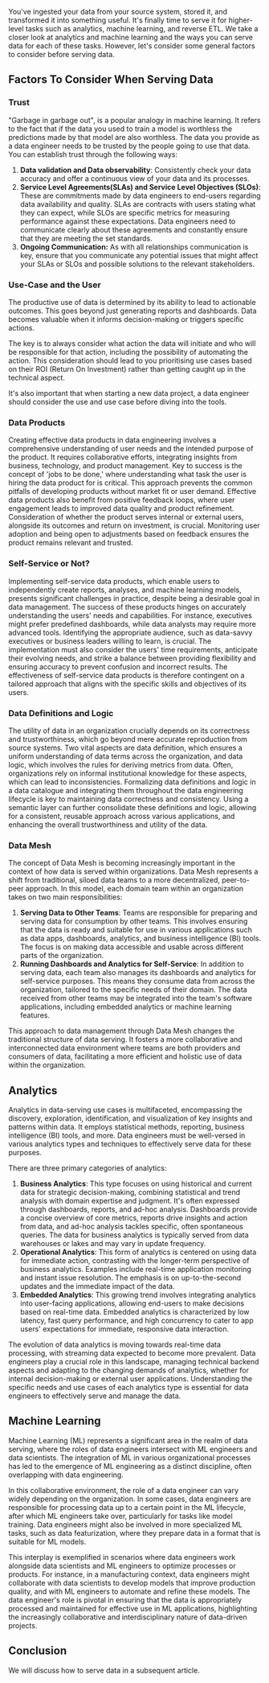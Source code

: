 You've ingested your data from your source system, stored it, and transformed it into something useful. It's finally time to serve it for higher-level tasks such as analytics, machine learning, and reverse ETL. We take a closer look at analytics and machine learning and the ways you can serve data for each of these tasks. However, let's consider some general factors to consider before serving data.

## Factors To Consider When Serving Data

### Trust

"Garbage in garbage out", is a popular analogy in machine learning. It refers to the fact that if the data you used to train a model is worthless the predictions made by that model are also worthless. The data you provide as a data engineer needs to be trusted by the people going to use that data. You can establish trust through the following ways:

1. **Data validation and Data observability**: Consistently check your data accuracy and offer a continuous view of your data and its processes.
2. **Service Level Agreements(SLAs) and Service Level Objectives (SLOs)**: These are commitments made by data engineers to end-users regarding data availability and quality. SLAs are contracts with users stating what they can expect, while SLOs are specific metrics for measuring performance against these expectations. Data engineers need to communicate clearly about these agreements and constantly ensure that they are meeting the set standards.
3. **Ongoing Communication:** As with all relationships communication is key, ensure that you communicate any potential issues that might affect your SLAs or SLOs and possible solutions to the relevant stakeholders.

### Use-Case and the User

The productive use of data is determined by its ability to lead to actionable outcomes. This goes beyond just generating reports and dashboards. Data becomes valuable when it informs decision-making or triggers specific actions.

The key is to always consider what action the data will initiate and who will be responsible for that action, including the possibility of automating the action. This consideration should lead to you prioritising use cases based on their ROI (Return On Investment) rather than getting caught up in the technical aspect.

It's also important that when starting a new data project, a data engineer should consider the use and use case before diving into the tools.

### Data Products

Creating effective data products in data engineering involves a comprehensive understanding of user needs and the intended purpose of the product. It requires collaborative efforts, integrating insights from business, technology, and product management. Key to success is the concept of 'jobs to be done,' where understanding what task the user is hiring the data product for is critical. This approach prevents the common pitfalls of developing products without market fit or user demand. Effective data products also benefit from positive feedback loops, where user engagement leads to improved data quality and product refinement. Consideration of whether the product serves internal or external users, alongside its outcomes and return on investment, is crucial. Monitoring user adoption and being open to adjustments based on feedback ensures the product remains relevant and trusted.

### Self-Service or Not?

Implementing self-service data products, which enable users to independently create reports, analyses, and machine learning models, presents significant challenges in practice, despite being a desirable goal in data management. The success of these products hinges on accurately understanding the users' needs and capabilities. For instance, executives might prefer predefined dashboards, while data analysts may require more advanced tools. Identifying the appropriate audience, such as data-savvy executives or business leaders willing to learn, is crucial. The implementation must also consider the users' time requirements, anticipate their evolving needs, and strike a balance between providing flexibility and ensuring accuracy to prevent confusion and incorrect results. The effectiveness of self-service data products is therefore contingent on a tailored approach that aligns with the specific skills and objectives of its users.

### Data Definitions and Logic

The utility of data in an organization crucially depends on its correctness and trustworthiness, which go beyond mere accurate reproduction from source systems. Two vital aspects are data definition, which ensures a uniform understanding of data terms across the organization, and data logic, which involves the rules for deriving metrics from data. Often, organizations rely on informal institutional knowledge for these aspects, which can lead to inconsistencies. Formalizing data definitions and logic in a data catalogue and integrating them throughout the data engineering lifecycle is key to maintaining data correctness and consistency. Using a semantic layer can further consolidate these definitions and logic, allowing for a consistent, reusable approach across various applications, and enhancing the overall trustworthiness and utility of the data.

### Data Mesh

The concept of Data Mesh is becoming increasingly important in the context of how data is served within organizations. Data Mesh represents a shift from traditional, siloed data teams to a more decentralized, peer-to-peer approach. In this model, each domain team within an organization takes on two main responsibilities:

1. **Serving Data to Other Teams**: Teams are responsible for preparing and serving data for consumption by other teams. This involves ensuring that the data is ready and suitable for use in various applications such as data apps, dashboards, analytics, and business intelligence (BI) tools. The focus is on making data accessible and usable across different parts of the organization.
2. **Running Dashboards and Analytics for Self-Service**: In addition to serving data, each team also manages its dashboards and analytics for self-service purposes. This means they consume data from across the organization, tailored to the specific needs of their domain. The data received from other teams may be integrated into the team's software applications, including embedded analytics or machine learning features.

This approach to data management through Data Mesh changes the traditional structure of data serving. It fosters a more collaborative and interconnected data environment where teams are both providers and consumers of data, facilitating a more efficient and holistic use of data within the organization.

## Analytics

Analytics in data-serving use cases is multifaceted, encompassing the discovery, exploration, identification, and visualization of key insights and patterns within data. It employs statistical methods, reporting, business intelligence (BI) tools, and more. Data engineers must be well-versed in various analytics types and techniques to effectively serve data for these purposes.

There are three primary categories of analytics:

1. **Business Analytics**: This type focuses on using historical and current data for strategic decision-making, combining statistical and trend analysis with domain expertise and judgment. It's often expressed through dashboards, reports, and ad-hoc analysis. Dashboards provide a concise overview of core metrics, reports drive insights and action from data, and ad-hoc analysis tackles specific, often spontaneous queries. The data for business analytics is typically served from data warehouses or lakes and may vary in update frequency.
2. **Operational Analytics**: This form of analytics is centered on using data for immediate action, contrasting with the longer-term perspective of business analytics. Examples include real-time application monitoring and instant issue resolution. The emphasis is on up-to-the-second updates and the immediate impact of the data.
3. **Embedded Analytics**: This growing trend involves integrating analytics into user-facing applications, allowing end-users to make decisions based on real-time data. Embedded analytics is characterized by low latency, fast query performance, and high concurrency to cater to app users' expectations for immediate, responsive data interaction.

The evolution of data analytics is moving towards real-time data processing, with streaming data expected to become more prevalent. Data engineers play a crucial role in this landscape, managing technical backend aspects and adapting to the changing demands of analytics, whether for internal decision-making or external user applications. Understanding the specific needs and use cases of each analytics type is essential for data engineers to effectively serve and manage the data.

## Machine Learning

Machine Learning (ML) represents a significant area in the realm of data serving, where the roles of data engineers intersect with ML engineers and data scientists. The integration of ML in various organizational processes has led to the emergence of ML engineering as a distinct discipline, often overlapping with data engineering.

In this collaborative environment, the role of a data engineer can vary widely depending on the organization. In some cases, data engineers are responsible for processing data up to a certain point in the ML lifecycle, after which ML engineers take over, particularly for tasks like model training. Data engineers might also be involved in more specialized ML tasks, such as data featurization, where they prepare data in a format that is suitable for ML models.

This interplay is exemplified in scenarios where data engineers work alongside data scientists and ML engineers to optimize processes or products. For instance, in a manufacturing context, data engineers might collaborate with data scientists to develop models that improve production quality, and with ML engineers to automate and refine these models. The data engineer's role is pivotal in ensuring that the data is appropriately processed and maintained for effective use in ML applications, highlighting the increasingly collaborative and interdisciplinary nature of data-driven projects.

## Conclusion

We will discuss how to serve data in a subsequent article.